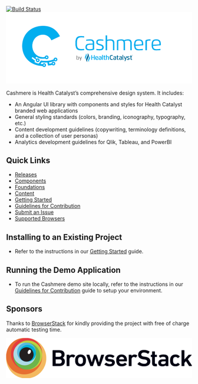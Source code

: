 [![Build Status](https://dev.azure.com/healthcatalyst/CAP/_apis/build/status/HealthCatalyst.Fabric.Cashmere?branchName=refs%2Fpull%2F1701%2Fmerge)](https://dev.azure.com/healthcatalyst/CAP/_build/latest?definitionId=2105&branchName=refs%2Fpull%2F1701%2Fmerge)
![Cashmere Banner](https://raw.githubusercontent.com/HealthCatalyst/Fabric.Cashmere/master/CashmereBanner.png)

Cashmere is Health Catalyst’s comprehensive design system. It includes:
-   An Angular UI library with components and styles for Health Catalyst branded web applications
-   General styling standards (colors, branding, iconography, typography, etc.)
-   Content development guidelines (copywriting, terminology definitions, and a collection of user personas)
-   Analytics development guidelines for Qlik, Tableau, and PowerBI

## Quick Links

-   [Releases](https://github.com/HealthCatalyst/Fabric.Cashmere/releases)
-   [Components](http://cashmere.healthcatalyst.net/web/components)
-   [Foundations](http://cashmere.healthcatalyst.net/foundations)
-   [Content](http://cashmere.healthcatalyst.net/content)
-   [Getting Started](http://cashmere.healthcatalyst.net/web/guides/getting-started)
-   [Guidelines for Contribution](http://cashmere.healthcatalyst.net/web/guides/contribution-guide)
-   [Submit an Issue](http://cashmere.healthcatalyst.net/web/guides/submit-an-issue)
-   [Supported Browsers](http://cashmere.healthcatalyst.net/web/guides/supported-browsers)

## Installing to an Existing Project

-   Refer to the instructions in our [Getting Started](http://cashmere.healthcatalyst.net/web/guides/getting-started) guide.

## Running the Demo Application

-   To run the Cashmere demo site locally, refer to the instructions in our [Guidelines for Contribution](http://cashmere.healthcatalyst.net/web/guides/contribution-guide) guide to setup your environment.

## Sponsors

Thanks to [BrowserStack](http://www.browserstack.com) for kindly providing the project with free of charge automatic testing time.

![BrowserStack](https://raw.githubusercontent.com/HealthCatalyst/Fabric.Cashmere/master/Browserstack-logo@2x.png)
